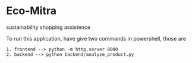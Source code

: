 # Eco-Mitra
sustainability shopping assistence

To run this application, have give two commands in powershell, those are 
    
    1. frontend --> python -m http.server 8000
    2. backend --> python backend/analyze_product.py

